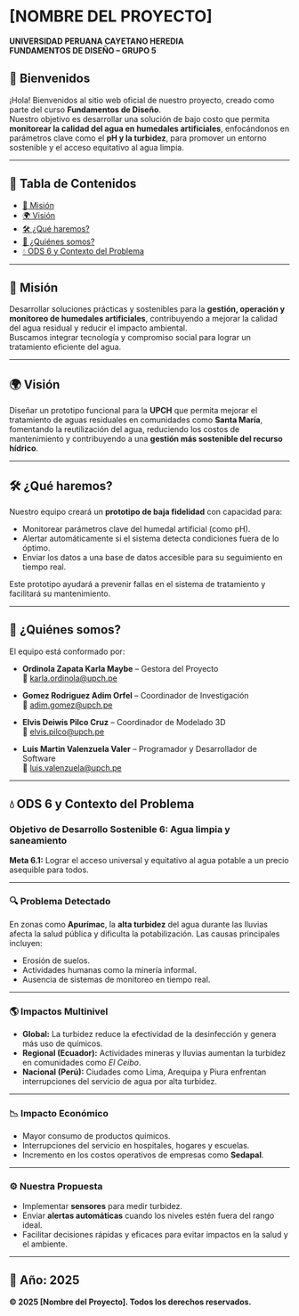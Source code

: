 # [NOMBRE DEL PROYECTO]  
**UNIVERSIDAD PERUANA CAYETANO HEREDIA**  
**FUNDAMENTOS DE DISEÑO – GRUPO 5**

## 🌿 Bienvenidos

¡Hola! Bienvenidos al sitio web oficial de nuestro proyecto, creado como parte del curso **Fundamentos de Diseño**.  
Nuestro objetivo es desarrollar una solución de bajo costo que permita **monitorear la calidad del agua en humedales artificiales**, enfocándonos en parámetros clave como el **pH y la turbidez**, para promover un entorno sostenible y el acceso equitativo al agua limpia.

---

## 📑 Tabla de Contenidos

- [🎯 Misión](#-misión)
- [🌍 Visión](#-visión)
- [🛠️ ¿Qué haremos?](#️-qué-haremos)
- [👥 ¿Quiénes somos?](#-quiénes-somos)
- [💧 ODS 6 y Contexto del Problema](#-ods-6-y-contexto-del-problema)

---

## 🎯 Misión

Desarrollar soluciones prácticas y sostenibles para la **gestión, operación y monitoreo de humedales artificiales**, contribuyendo a mejorar la calidad del agua residual y reducir el impacto ambiental.  
Buscamos integrar tecnología y compromiso social para lograr un tratamiento eficiente del agua.

---

## 🌍 Visión

Diseñar un prototipo funcional para la **UPCH** que permita mejorar el tratamiento de aguas residuales en comunidades como **Santa María**, fomentando la reutilización del agua, reduciendo los costos de mantenimiento y contribuyendo a una **gestión más sostenible del recurso hídrico**.

---

## 🛠️ ¿Qué haremos?

Nuestro equipo creará un **prototipo de baja fidelidad** con capacidad para:

- Monitorear parámetros clave del humedal artificial (como pH).
- Alertar automáticamente si el sistema detecta condiciones fuera de lo óptimo.
- Enviar los datos a una base de datos accesible para su seguimiento en tiempo real.

Este prototipo ayudará a prevenir fallas en el sistema de tratamiento y facilitará su mantenimiento.

---

## 👥 ¿Quiénes somos?

El equipo está conformado por:

- **Ordinola Zapata Karla Maybe** – Gestora del Proyecto  
  📧 karla.ordinola@upch.pe

- **Gomez Rodriguez Adim Orfel** – Coordinador de Investigación  
  📧 adim.gomez@upch.pe

- **Elvis Deiwis Pilco Cruz** – Coordinador de Modelado 3D  
  📧 elvis.pilco@upch.pe

- **Luis Martin Valenzuela Valer** – Programador y Desarrollador de Software  
  📧 luis.valenzuela@upch.pe

---

## 💧 ODS 6 y Contexto del Problema

### Objetivo de Desarrollo Sostenible 6: Agua limpia y saneamiento  
**Meta 6.1:** Lograr el acceso universal y equitativo al agua potable a un precio asequible para todos.

---

### 🔍 Problema Detectado

En zonas como **Apurímac**, la **alta turbidez** del agua durante las lluvias afecta la salud pública y dificulta la potabilización. Las causas principales incluyen:

- Erosión de suelos.
- Actividades humanas como la minería informal.
- Ausencia de sistemas de monitoreo en tiempo real.

---

### 🌎 Impactos Multinivel

- **Global:** La turbidez reduce la efectividad de la desinfección y genera más uso de químicos.
- **Regional (Ecuador):** Actividades mineras y lluvias aumentan la turbidez en comunidades como *El Ceibo*.
- **Nacional (Perú):** Ciudades como Lima, Arequipa y Piura enfrentan interrupciones del servicio de agua por alta turbidez.

---

### 📉 Impacto Económico

- Mayor consumo de productos químicos.
- Interrupciones del servicio en hospitales, hogares y escuelas.
- Incremento en los costos operativos de empresas como **Sedapal**.

---

### ⚙️ Nuestra Propuesta

- Implementar **sensores** para medir turbidez.
- Enviar **alertas automáticas** cuando los niveles estén fuera del rango ideal.
- Facilitar decisiones rápidas y eficaces para evitar impactos en la salud y el ambiente.

---

## 📅 Año: 2025  
**© 2025 [Nombre del Proyecto]. Todos los derechos reservados.**
